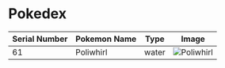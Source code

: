 # Pokedex
| Serial Number | Pokemon Name | Type | Image |
| --- |---| ---| --- |
| 61 | Poliwhirl| water | ![Poliwhirl](https://cdn.bulbagarden.net/upload/a/a9/061Poliwhirl.png)|
